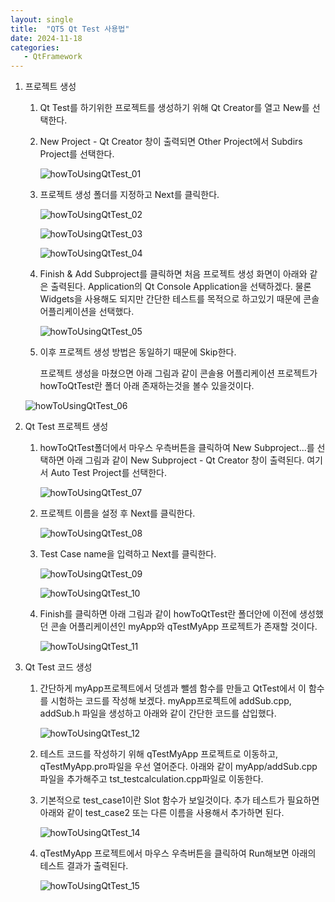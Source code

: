 ```yaml
---
layout: single
title:  "QT5 Qt Test 사용법"
date: 2024-11-18
categories: 
   - QtFramework
---
```


1. 프로젝트 생성

   1. Qt Test를 하기위한 프로젝트를 생성하기 위해 Qt Creator를 열고 New를 선택한다. 

   2. New Project - Qt Creator 창이 출력되면 Other Project에서 Subdirs Project를 선택한다.

      ![howToUsingQtTest_01](../../images/QtFramework/howToUsingQtTest_01.png)

      

   3. 프로젝트 생성 폴더를 지정하고 Next를 클릭한다.

      ![howToUsingQtTest_02](../../images/QtFramework/howToUsingQtTest_02.png)

      ![howToUsingQtTest_03](../../images/QtFramework/howToUsingQtTest_03.png)

      ![howToUsingQtTest_04](../../images/QtFramework/howToUsingQtTest_04.png)

      

   4. Finish & Add Subproject를 클릭하면 처음 프로젝트 생성 화면이 아래와 같은 출력된다. Application의 Qt Console Application을 선택하겠다. 물론 Widgets을 사용해도 되지만 간단한 테스트를 목적으로 하고있기 때문에 콘솔 어플리케이션을 선택했다.

      ![howToUsingQtTest_05](../../images/QtFramework/howToUsingQtTest_05.png)

      

   5. 이후 프로젝트 생성 방법은 동일하기 때문에 Skip한다.

      프로젝트 생성을 마쳤으면 아래 그림과 같이 콘솔용 어플리케이션 프로젝트가 howToQtTest란 폴더 아래 존재하는것을 볼수 있을것이다.

   ![howToUsingQtTest_06](../../images/QtFramework/howToUsingQtTest_06.png)

   

2. Qt Test 프로젝트 생성

   1. howToQtTest폴더에서 마우스 우측버튼을 클릭하여 New Subproject...를 선택하면 아래 그림과 같이 New Subproject - Qt Creator 창이 출력된다. 여기서 Auto Test Project를 선택한다.

      ![howToUsingQtTest_07](../../images/QtFramework/howToUsingQtTest_07.png)

      

   2. 프로젝트 이름을 설정 후 Next를 클릭한다.

      ![howToUsingQtTest_08](../../images/QtFramework/howToUsingQtTest_08.png)

      

   3. Test Case name을 입력하고 Next를 클릭한다.

      ![howToUsingQtTest_09](../../images/QtFramework/howToUsingQtTest_09.png)

      ![howToUsingQtTest_10](../../images/QtFramework/howToUsingQtTest_10.png)

      

   4. Finish를 클릭하면 아래 그림과 같이 howToQtTest란 폴더안에 이전에 생성했던 콘솔 어플리케이션인 myApp와 qTestMyApp 프로젝트가 존재할 것이다.

      ![howToUsingQtTest_11](../../images/QtFramework/howToUsingQtTest_11.png)

      

3. Qt Test 코드 생성

   1. 간단하게 myApp프로젝트에서 덧셈과 뺄셈 함수를 만들고 QtTest에서 이 함수를 시험하는 코드를 작성해 보겠다. myApp프로젝트에 addSub.cpp, addSub.h 파일을 생성하고 아래와 같이 간단한 코드를 삽입했다.

      ![howToUsingQtTest_12](../../images/QtFramework/howToUsingQtTest_12.png)

      

   2. 테스트 코드를 작성하기 위해 qTestMyApp 프로젝트로 이동하고, qTestMyApp.pro파일을 우선 열어준다.  아래와 같이 myApp/addSub.cpp 파일을 추가해주고  tst_testcalculation.cpp파일로 이동한다.

      

      

   3. 기본적으로 test_case1이란 Slot 함수가 보일것이다. 추가 테스트가 필요하면 아래와 같이 test_case2 또는 다른 이름을 사용해서 추가하면 된다.

      ![howToUsingQtTest_14](../../images/QtFramework/howToUsingQtTest_14.png)

      

   4. qTestMyApp 프로젝트에서 마우스 우측버튼을 클릭하여 Run해보면 아래의 테스트 결과가 출력된다.

      ![howToUsingQtTest_15](../../images/QtFramework/howToUsingQtTest_15.png)
